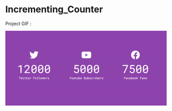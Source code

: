 # Incrementing_Counter

Project GIF : 

![](https://github.com/hamdeth3/Projects/blob/main/15%20-%20Incrementing%20Counter/incrementingCounterGIF.gif)
